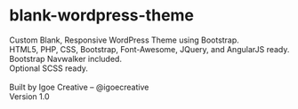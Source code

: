 # blank-wordpress-theme
Custom Blank, Responsive WordPress Theme using Bootstrap. 
<br>HTML5, PHP, CSS, Bootstrap, Font-Awesome, JQuery, and AngularJS ready.
<br>Bootstrap Navwalker included.
<br>Optional SCSS ready.
<br>
<br>Built by Igoe Creative – @igoecreative
<br>Version 1.0
